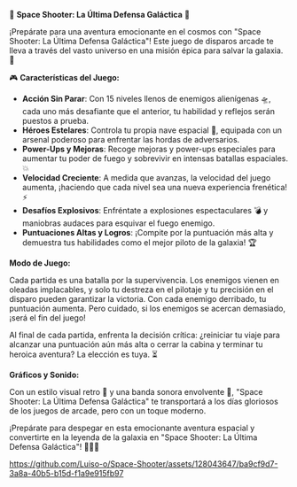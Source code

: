 🚀 **Space Shooter: La Última Defensa Galáctica** 🌌

¡Prepárate para una aventura emocionante en el cosmos con "Space Shooter: La Última Defensa Galáctica"! Este juego de disparos arcade te lleva a través del vasto universo en una misión épica para salvar la galaxia. 🌠

🎮 **Características del Juego:**

- **Acción Sin Parar**: Con 15 niveles llenos de enemigos alienígenas 🛸, cada uno más desafiante que el anterior, tu habilidad y reflejos serán puestos a prueba.
- **Héroes Estelares**: Controla tu propia nave espacial 🚀, equipada con un arsenal poderoso para enfrentar las hordas de adversarios.
- **Power-Ups y Mejoras**: Recoge mejoras y power-ups especiales para aumentar tu poder de fuego y sobrevivir en intensas batallas espaciales. 💥
- **Velocidad Creciente**: A medida que avanzas, la velocidad del juego aumenta, ¡haciendo que cada nivel sea una nueva experiencia frenética! ⚡
- **Desafíos Explosivos**: Enfréntate a explosiones espectaculares 💣 y maniobras audaces para esquivar el fuego enemigo.
- **Puntuaciones Altas y Logros**: ¡Compite por la puntuación más alta y demuestra tus habilidades como el mejor piloto de la galaxia! 🏆

**Modo de Juego:**

Cada partida es una batalla por la supervivencia. Los enemigos vienen en oleadas implacables, y solo tu destreza en el pilotaje y tu precisión en el disparo pueden garantizar la victoria. Con cada enemigo derribado, tu puntuación aumenta. Pero cuidado, si los enemigos se acercan demasiado, ¡será el fin del juego!

Al final de cada partida, enfrenta la decisión crítica: ¿reiniciar tu viaje para alcanzar una puntuación aún más alta o cerrar la cabina y terminar tu heroica aventura? La elección es tuya. ⏳

**Gráficos y Sonido:**

Con un estilo visual retro 🎨 y una banda sonora envolvente 🎵, "Space Shooter: La Última Defensa Galáctica" te transportará a los días gloriosos de los juegos de arcade, pero con un toque moderno.

¡Prepárate para despegar en esta emocionante aventura espacial y convertirte en la leyenda de la galaxia en "Space Shooter: La Última Defensa Galáctica"! 🌠🚀👾

https://github.com/Luiso-o/Space-Shooter/assets/128043647/ba9cf9d7-3a8a-40b5-b15d-f1a9e915fb97
